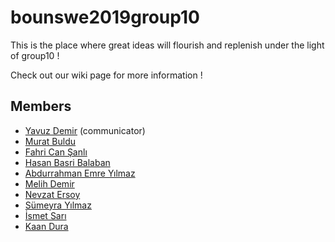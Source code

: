 # bounswe2019group10

This is the place where great ideas will flourish and replenish under the light of group10 !

Check out our wiki page for more information !

## Members

* [Yavuz Demir](https://github.com/bounswe/bounswe2019group10/wiki/yavuzdemir) (communicator)
* [Murat Buldu](https://github.com/bounswe/bounswe2019group10/wiki/muratbuldu)
* [Fahri Can Şanlı](https://github.com/bounswe/bounswe2019group10/wiki/fahricansanli)
* [Hasan Basri Balaban](https://github.com/bounswe/bounswe2019group10/wiki/hasanbasribalaban)
* [Abdurrahman Emre Yılmaz](https://github.com/bounswe/bounswe2019group10/wiki/abdurrahmanemreyilmaz)
* [Melih Demir](https://github.com/bounswe/bounswe2019group10/wiki/melihdemir)
* [Nevzat Ersoy](https://github.com/bounswe/bounswe2019group10/wiki/nevzatersoy)
* [Sümeyra Yılmaz](https://github.com/bounswe/bounswe2019group10/wiki/sumeyrayilmaz)
* [İsmet Sarı](https://github.com/bounswe/bounswe2019group10/wiki/ismetsari)
* [Kaan Dura](https://github.com/bounswe/bounswe2019group10/wiki/kaandura)

